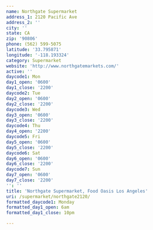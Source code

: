 ```yaml
---
name: Northgate Supermarket
address_1: 2120 Pacific Ave
address_2: ''
city: ''
state: CA
zip: '90806'
phone: (562) 599-5075
latitude: '33.795871'
longitude: '-118.193324'
category: Supermarket
website: 'http://www.northgatemarkets.com/'
active: ''
daycode1: Mon
day1_open: '0600'
day1_close: '2200'
daycode2: Tue
day2_open: '0600'
day2_close: '2200'
daycode3: Wed
day3_open: '0600'
day3_close: '2200'
daycode4: Thu
day4_open: '2200'
daycode5: Fri
day5_open: '0600'
day5_close: '2200'
daycode6: Sat
day6_open: '0600'
day6_close: '2200'
daycode7: Sun
day7_open: '0600'
day7_close: '2200'
'': ''
title: 'Northgate Supermarket, Food Oasis Los Angeles'
uri: /supermarket/northgate2120/
formatted_daycode1: Monday
formatted_day1_open: 6am
formatted_day1_close: 10pm

---
```

